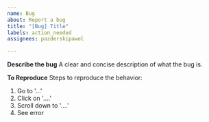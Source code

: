 ```yaml
---
name: Bug
about: Report a bug
title: "[Bug] Title"
labels: action_needed
assignees: pazderskipawel

---
```


**Describe the bug**
A clear and concise description of what the bug is.

**To Reproduce**
Steps to reproduce the behavior:
1. Go to '...'
2. Click on '....'
3. Scroll down to '....'
4. See error
